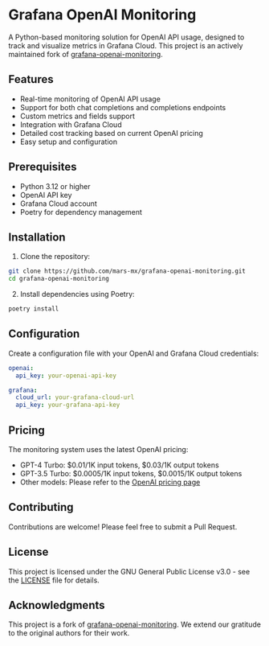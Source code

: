 # Grafana OpenAI Monitoring

A Python-based monitoring solution for OpenAI API usage, designed to track and visualize metrics in Grafana Cloud. This project is an actively maintained fork of [grafana-openai-monitoring](https://github.com/grafana/grafana-openai-monitoring).

## Features

- Real-time monitoring of OpenAI API usage
- Support for both chat completions and completions endpoints
- Custom metrics and fields support
- Integration with Grafana Cloud
- Detailed cost tracking based on current OpenAI pricing
- Easy setup and configuration

## Prerequisites

- Python 3.12 or higher
- OpenAI API key
- Grafana Cloud account
- Poetry for dependency management

## Installation

1. Clone the repository:
```bash
git clone https://github.com/mars-mx/grafana-openai-monitoring.git
cd grafana-openai-monitoring
```

2. Install dependencies using Poetry:
```bash
poetry install
```

## Configuration

Create a configuration file with your OpenAI and Grafana Cloud credentials:

```yaml
openai:
  api_key: your-openai-api-key

grafana:
  cloud_url: your-grafana-cloud-url
  api_key: your-grafana-api-key
```

## Pricing

The monitoring system uses the latest OpenAI pricing:

- GPT-4 Turbo: $0.01/1K input tokens, $0.03/1K output tokens
- GPT-3.5 Turbo: $0.0005/1K input tokens, $0.0015/1K output tokens
- Other models: Please refer to the [OpenAI pricing page](https://openai.com/pricing)

## Contributing

Contributions are welcome! Please feel free to submit a Pull Request.

## License

This project is licensed under the GNU General Public License v3.0 - see the [LICENSE](LICENSE) file for details.

## Acknowledgments

This project is a fork of [grafana-openai-monitoring](https://github.com/grafana/grafana-openai-monitoring). We extend our gratitude to the original authors for their work. 